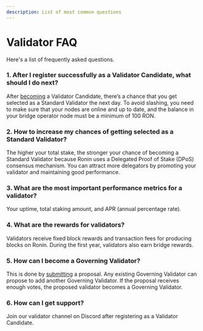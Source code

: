 ```yaml
---
description: List of most common questions
---
```


# Validator FAQ
Here's a list of frequently asked questions.

### 1. After I register successfully as a Validator Candidate, what should I do next?
After [becoming](onboarding/become-validator.mdx) a Validator Candidate, there’s a chance that you get selected as a Standard Validator the next day. To avoid slashing, you need to make sure that your nodes are online and up to date, and the balance in your bridge operator node must be a minimum of 100 RON.

### 2. How to increase my chances of getting selected as a Standard Validator? 
The higher your total stake, the stronger your chance of becoming a Standard Validator because Ronin uses a Delegated Proof of Stake (DPoS) consensus mechanism. You can attract more delegators by promoting your validator and maintaining good performance.

### 3. What are the most important performance metrics for a validator?
Your uptime, total staking amount, and APR (annual percentage rate).

### 4. What are the rewards for validators?
Validators receive fixed block rewards and transaction fees for producing blocks on Ronin. During the first year, validators also earn bridge rewards.

### 5. How can I become a Governing Validator?
This is done by [submitting](governance/create.mdx) a proposal. Any existing Governing Validator can propose to add another Governing Validator. If the proposal receives enough votes, the proposed validator becomes a Governing Validator.

### 6. How can I get support?
Join our validator channel on Discord after registering as a Validator Candidate.
